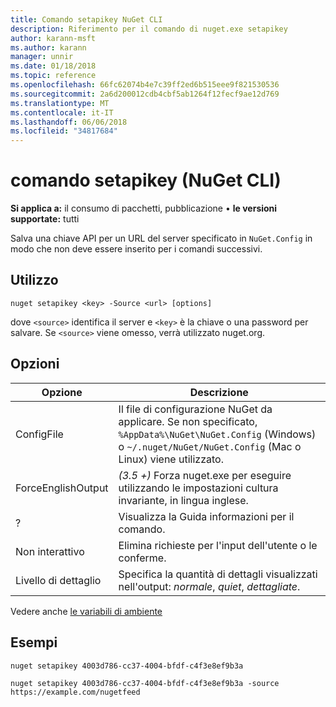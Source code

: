 ```yaml
---
title: Comando setapikey NuGet CLI
description: Riferimento per il comando di nuget.exe setapikey
author: karann-msft
ms.author: karann
manager: unnir
ms.date: 01/18/2018
ms.topic: reference
ms.openlocfilehash: 66fc62074b4e7c39ff2ed6b515eee9f821530536
ms.sourcegitcommit: 2a6d200012cdb4cbf5ab1264f12fecf9ae12d769
ms.translationtype: MT
ms.contentlocale: it-IT
ms.lasthandoff: 06/06/2018
ms.locfileid: "34817684"
---
```

# <a name="setapikey-command-nuget-cli"></a>comando setapikey (NuGet CLI)

**Si applica a:** il consumo di pacchetti, pubblicazione &bullet; **le versioni supportate:** tutti

Salva una chiave API per un URL del server specificato in `NuGet.Config` in modo che non deve essere inserito per i comandi successivi.

## <a name="usage"></a>Utilizzo

```cli
nuget setapikey <key> -Source <url> [options]
```

dove `<source>` identifica il server e `<key>` è la chiave o una password per salvare. Se `<source>` viene omesso, verrà utilizzato nuget.org.

## <a name="options"></a>Opzioni

| Opzione | Descrizione |
| --- | --- |
| ConfigFile | Il file di configurazione NuGet da applicare. Se non specificato, `%AppData%\NuGet\NuGet.Config` (Windows) o `~/.nuget/NuGet/NuGet.Config` (Mac o Linux) viene utilizzato.|
| ForceEnglishOutput | *(3.5 +)*  Forza nuget.exe per eseguire utilizzando le impostazioni cultura invariante, in lingua inglese. |
| ? | Visualizza la Guida informazioni per il comando. |
| Non interattivo | Elimina richieste per l'input dell'utente o le conferme. |
| Livello di dettaglio | Specifica la quantità di dettagli visualizzati nell'output: *normale*, *quiet*, *dettagliate*. |

Vedere anche [le variabili di ambiente](cli-ref-environment-variables.md)

## <a name="examples"></a>Esempi

```cli
nuget setapikey 4003d786-cc37-4004-bfdf-c4f3e8ef9b3a

nuget setapikey 4003d786-cc37-4004-bfdf-c4f3e8ef9b3a -source https://example.com/nugetfeed
```
